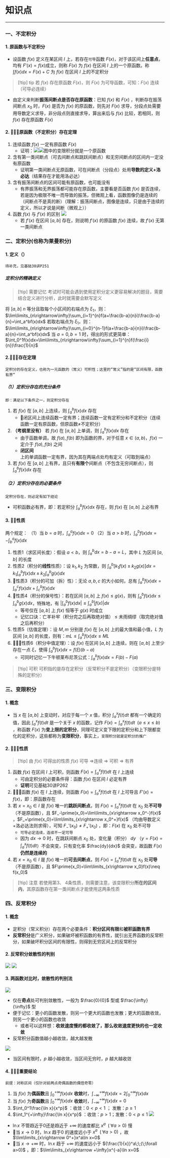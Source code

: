 # 知识点

---

### 一、不定积分
#### 1. 原函数与不定积分

- 设函数 $f(x)$ 定义在某区间 $I$ 上，若存在`可导`函数 $F(x)$，对于该区间上**任意点**，均有 $F\prime(x)=f(x)$成立，则称 $F(x)$ 为 $f(x)$ 在区间 $I$ 上的一个原函数。称 $\int f(x)dx=F(x)+C$ 为 $f(x)$ 在区间 $I$ 上的不定积分  
>[!tip] tip
>若 $f(x)$ 存在原函数 $F(x)$，则 $F(x)$ 为可导函数，可知：$F(x)$ 连续（可导必连续）

- 由定义来判断**振荡间断点是否存在原函数**：已知 $f(x)$ 和 $F(x)$ ，判断存在振荡间断点 $x_0$ 时，$F(x)$ 是否为 $f(x)$ 的原函数，则先对 $F(x)$ 求导，分段点处需要用导数定义求导，非分段点则直接求导，算出来后与 $f(x)$ 比较，若相同，则 $f(x)$ 存在原函数 $F(x)$
#### 2. 🌟🌟🌟原函数（不定积分）存在定理

1. 连续函数 $f(x)$ 一定有原函数 $F(x)$
	- 证明：![](assets/b8a8d22db646a65ad34a70aa2312c138.jpg)![](assets/cbb954ae9f77d351288be230c340a6ce.jpg)图中的变限积分就是一个原函数
2. 含有第一类间断点（可去间断点和跳跃间断点）和无穷间断点的区间内一定没有原函数
	- 证明第一类间断点无原函数，可在间断点（分段点）处用**导数的定义+洛必达**（结果存在才能用洛必达） 
3. 含有振荡间断点的区间可能有原函数，也可能没有
	- 有界振荡和无界振荡都可能存在原函数，主要看是否函数 $f(x)$ 是否连续，若是因为极限不唯一而导致的振荡，但微观上看，函数图像仍是连续的（间断点不是真的断）（理解：振荡间断点，图像是连续，只是由于连续的定义，所以才说是间断（微观上））
 4. 函数 $f(x)$ 与 $f\prime(x)$ 的区别
	 ![](assets/dd0e8ce0b04e4b7276d5a66ef61b3e7b.jpg)
	 - 若 $f\prime(x)$ 在区间 $[a,b]$ 存在，则说明 $f\prime(x)$ 的原函数 $f(x)$ 连续，故 $f\prime(x)$ 无第一类间断点
### 二、定积分(也称为莱曼积分)
#### 1. 定义（）

```
待补充，见基础30讲P251
```
##### 定积分的精确定义

>[!tip] 需要记忆
>考试时可能会遇到使用定积分定义更容易解决的题目，需要结合定义进行分析，此时就需要会默写定义

将 $[a,b]$ $n$ 等分且取每个小区间的右端点为 $\xi _1$，则： $\lim\limits_{n\rightarrow\infty}\sum_{i=1}^{n}f(a+\frac{b-a}{n}i)\frac{b-a}{n}=\int_a^bf(x)dx$ 
	若取右端点为 $\xi _1$，则： $\lim\limits_{n\rightarrow\infty}\sum_{i=0}^{n-1}f(a+\frac{b-a}{n}i)\frac{b-a}{n}=\int_a^bf(x)dx$
	当 $a=0,b=1$ 时，得出的形式更简单：$\int_0^1f(x)dx=\lim\limits_{n\rightarrow\infty}\sum_{i=1}^{n}f(\frac{i}{n})\frac{1}{n}$  

#### 2.🌟🌟🌟存在定理

```
定积分的存在定义，也称为一元函数的（常义）可积性；这里的“常义”指的是“区间有限，函数有界”
```
##### （1）定积分存在的**充分条件**

```
即：满足以下条件之一，则定积分存在
```
1. 若 $f(x)$ 在 $[a,b]$ 上连续，则 $\int_a^bf(x)dx$ 存在
	- 🌟闭区间上连续函数一定有界；连续函数一定有定积分和不定积分（连续函数一定有原函数，但原函数$\neq$不定积分）
2. **（考纲里没有）** 若 $f(x)$ 在 $[a,b]$ 上单调，则 $\int_a^bf(x)dx$ 存在
	- 由于函数单调，故 $f(a),f(b)$ 即为函数的界，对于任意 $x\in (a,b)$，$f(x)$ 一定介于 $f(a),f(b)$ 之间
	- **闭区间**上的单调函数一定有界，因为其在两端点处均有定义（可取到端点）
3. 若 $f(x)$ 在 $[a,b]$ 上有界，且只有**有限个**间断点（不包含无穷间断点），则 $\int_a^bf(x)dx$ 存在
##### （2）定积分存在的**必要条件**

```
定积分存在，则必定有如下结论
```
- 可积函数必有界，即：若定积分 $\int_a^bf(x)dx$ 存在，则 $f(x)$ 在 $[a,b]$ 上必有界
#### 3. 🌟🌟性质

两个规定：
	（1）当 $b=a$ 时，$\int_a^af(x)dx=0$
	（2）当 $a>b$ 时，$\int_a^bf(x)dx=-\int_b^af(x)dx$ 
1. 性质1（求区间长度）：假设 $a<b$，则 $\int_a^bdx=b-a=L$，其中 $L$ 为区间 $[a,b]$ 的长度
2. 性质2（积分的**线性**性质）：设 $k_1,k_2$ 为常数，则 $\int_a^b[k_1f(x)\pm k_2g(x)]dx=k_1\int_a^bf(x)dx\pm k_2\int_a^bg(x)dx$ 
3. 🌟性质3（积分的可加（拆）性）：无论 $a,b,c$ 的大小如何，总有 $\int_a^bf(x)dx=\int_a^cf(x)dx+\int_c^bf(x)dx$ 
4. 🌟性质4（积分的保号性）：若在区间 $[a,b]$ 上 $f(x)\leq g(x)$，则有 $\int_a^bf(x)dx\leq\int_a^bg(x)dx$，特殊地，有 $|\int_a^bf(x)dx|\leq\int_a^b|f(x)|dx$ 
	- 等号仅在 $[a,b]$ 上 $f(x)$ 恒等于 $g(x)$ 时成立
	- 记忆口诀：亡羊补牢（积分完之后再取绝对值） $\leq$ 未雨绸缪（取完绝对值之后再积分）
5. 性质5（估值定理）：设 $M,m$ 分别是 $f(x)$ 在 $[a,b]$ 上的最大值和最小值，$L$ 为区间 $[a,b]$ 的长度，则有：$mL\leq\int_a^bf(x)dx\leq ML$ 
6. 🌟🌟🌟性质6（积分中值定理）：设 $f(x)$ 在区间 $[a,b]$ 上连续，则在 $[a,b]$ 上至少存在一点 $\xi$，使得 $\int_a^bf(x)dx=f(\xi)(b-a)$
	- 可同时记忆一下牛顿莱布尼茨公式：$\int_a^bf(x)dx=F(b)-F(a)$

>[!tip] 可积
>可积指的是存在定积分（反常积分不是定积分）（变限积分是特殊的定积分）

### 三、变限积分
#### 1. 概念

- 当 $x$ 在 $[a,b]$ 上变动时，对应于每一个 $x$ 值，积分 $\int_a^xf(t)dt$ 都有一个确定的值，因此 $\int_a^xf(t)dt$ 是一个关于 $x$ 的函数，记作 $F(x)=\int_a^xf(t)dt\;\;(a\leq x\leq b)$ ，称函数 $F(x)$ 为**变上限的定积分**，同理可定义变下限的定积分和上下限都变化的定积分，这些都称为**变限积分**，事实上，`变限积分就是定积分的推广`
#### 2. 🌟🌟🌟性质

>[!tip] 由 $f(x)$ 可得出的性质
>$f(x)$ 可导 $\Rightarrow$连续 $\Rightarrow$ 可积 $\Rightarrow$ 有界

1. 函数 $f(x)$ 在区间 $I$ 上可积，则函数 $F(x)=\int_a^xf(t)dt$ 在 $I$ 上连续
	- 可由定积分的必要条件得：函数 $f(x)$ 在区间 $I$ 必定有界
	- **证明**可见基础30讲P262
2. 🌟🌟🌟函数 $f(x)$ 在 $I$ 上连续，则函数 $F(x)=\int_a^xf(t)dt$ 在 $I$ 上可导且 $F\prime(x)=f(x)$，即：原函数存在
3. 若 $x=x_0\in I$ 是 $f(x)$ 唯一的**跳跃间断点**，则 $F(x)=\int_a^xf(t)dt$ 在 $x_0$ 处**不可导**（不是原函数），且 $F_-\prime(x_0)=\lim\limits_{x\rightarrow x_0^-}f(x)$ ，$F_+\prime(x_0)=\lim\limits_{x\rightarrow x_0^+}f(x)$ （均由导数定义+洛必达法则求得），可知 $F_-\prime(x_0)\neq F_+\prime(x_0)$ ，即：$F(x)$ 在 $x_0$ 处不可导 
	- `可导必定连续，连续不一定可导`
	- 因为 $dx\rightarrow 0$ 时，在跳跃间断点 $x_0$ 处，变化量（积分） $dy$ （$y=F(x)=\int_a^xf(t)dt$）不会突变，只有变化率 $\frac{dy}{dx}$ 会突变，故函数 $F(x)$ **仍然是连续的**
4. 若 $x=x_0\in I$ 是 $f(x)$ 唯一的**可去间断点**，则 $F(x)=\int_a^xf(t)dt$ 在 $x_0$ 处**可导**（不是原函数），且 $F\prime(x_0)=\lim\limits_{x\rightarrow x_0}f(x)\neq f(x_0)$ 
>[!tip] 注意
>若使用第3、 4条性质，则需要注意，该变限积分**所在的区间内**，其原函数存在第一类间断点才能使用这两条性质
### 四、反常积分
#### 1. 概念

- 定积分（常义积分）存在两个必要条件：**积分区间有限**和**被积函数有界**
- **反常积分**是广义积分，如果破坏被积函数的有界性，就引出无界函数的反常积分，如果破坏积分区间的有限性，则得到无穷区间上的反常积分
#### 2. 反常积分敛散性的判别

![](assets/680b5e19fe4e697275820150b7b4c97e.jpg)
![](assets/5421c420d9639699c064aac4541beb98.jpg)
#### 3. 两函数对比时，敛散性的判别法

![](assets/3b69af60e5e9e66065da4b78b8431e80.jpg)

- 仅在**奇点**处可判别敛散性，一般为 $\frac{0}{0}$ 型或 $\frac{\infty}{\infty}$ 型
- 便于记忆：更小的函数发散，则另一个更大的函数也发散；更大的函数收敛，则另一个更小的函数也收敛
	- 或者可以这样想：**收敛速度慢的都收敛了，那么收敛速度更快的也一定收敛**
- 反常积分函数值越小越收敛，越大越发散

![](assets/eb92862f2aa35090e6a2f8642587153a.jpg)

- 当区间有限时，$p$ 越小越收敛，当区间无穷时，$p$ 越大越收敛

#### 4. 🌟🌟🌟重要结论

```
前提：对称区间（仅针对前两点奇偶函数的偶倍奇零）
```
1. 当 $f(x)$ 为**偶函数**且 $\int_0^{+\infty}f(x)dx$ **收敛**时，$\int_{-\infty}^{+\infty}f(x)dx=2\int_0^{+\infty}f(x)dx$
2. 当 $f(x)$ 为**奇函数**且 $\int_0^{+\infty}f(x)dx$ **收敛**时，$\int_{-\infty}^{+\infty}f(x)dx=0$ 
3. $\int_0^1\frac{\ln x}{x^p}$ ：收敛：$0<p<1$ ； 发散：$p\geq 1$ 
4. $\int_1^{+\infty}\frac{\ln x}{x^p}$ ：收敛：$p>1$；发散：$0<p\leq 1$ 
![](assets/c0a272c2d3261f553d0d7bda9819f1ff.jpg)

- $\ln x$ 不管趋近于0还是趋近于 $+\infty$ 的速度都比 $x^a\;\;(\;\forall a > 0)$ 慢
- 🌟当 $x\rightarrow 0$ 时，$\ln x$ 趋于0 的速度远小于 $x^a\;\;(\;\forall a>0)$ ，故 $\lim\limits_{x\rightarrow 0^+}x^a\ln x=0$ 
- 🌟当 $x\rightarrow +\infty$ 时，$\ln x$ 趋于 $+\infty$ 的速度远小于 ${\frac{1}{x}}^a\;\;(\;\forall a>0)$ ，即：$\lim\limits_{x\rightarrow +\infty}x^{-a}\ln x=0$ 